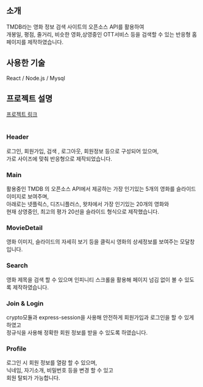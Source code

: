 ## 소개

TMDB라는 영화 정보 검색 사이트의 오픈소스 API를 활용하여 <br/>
개봉일, 평점, 줄거리, 비슷한 영화,상영중인 OTT서비스 등을 검색할 수 있는 반응형 홈페이지를 제작하였습니다.


## 사용한 기술

React / Node.js / Mysql

## 프로젝트 설명

[프로젝트 링크](http://52.196.233.251/)
<br/>
<br/>

### Header

로그인, 회원가입, 검색 , 로그아웃, 회원정보 등으로 구성되어 있으며,<br/>
가로 사이즈에 맞춰 반응형으로 제작되었습니다.

### Main

활용중인 TMDB 의 오픈소스 API에서 제공하는 가장 인기있는 5개의 영화를 슬라이드 이미지로 보여주며,<br/>
아래로는 넷플릭스, 디즈니플러스, 왓챠에서 가장 인기있는 20개의 영화와<br/>
현재 상영중인, 최고의 평가 20선을 슬라이드 형식으로 제작했습니다.

### MovieDetail

영화 이미지, 슬라이드의 자세히 보기 등을 클릭시 영화의 상세정보를 보여주는 모달창입니다.


### Search

영화 제목을 검색 할 수 있으며 인피니티 스크롤을 활용해 페이지 넘김 없이 볼 수 있도록 제작하였습니다.

### Join & Login

crypto모듈과 express-session을 사용해 안전하게 회원가입과 로그인을 할 수 있게 하였고<br/>
정규식을 사용해 정확한 회원 정보를 받을 수 있도록 하였습니다.

### Profile

로그인 시 회원 정보를 열람 할 수 있으며,<br/>
닉네임, 자기소개, 비밀번호 등을 변경 할 수 있고<br/>
회원 탈퇴가 가능합니다.
